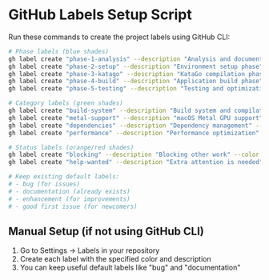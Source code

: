 # GitHub Labels Setup Script

Run these commands to create the project labels using GitHub CLI:

```bash
# Phase labels (blue shades)
gh label create "phase-1-analysis" --description "Analysis and documentation phase" --color "c5def5"
gh label create "phase-2-setup" --description "Environment setup phase" --color "a8d0e6"
gh label create "phase-3-katago" --description "KataGo compilation phase" --color "8bbce3"
gh label create "phase-4-build" --description "Application build phase" --color "6ea8dc"
gh label create "phase-5-testing" --description "Testing and optimization phase" --color "5195d6"

# Category labels (green shades)
gh label create "build-system" --description "Build system and compilation" --color "0e8a16"
gh label create "metal-support" --description "macOS Metal GPU support" --color "2ea043"
gh label create "dependencies" --description "Dependency management" --color "56d364"
gh label create "performance" --description "Performance optimization" --color "7ed491"

# Status labels (orange/red shades)
gh label create "blocking" --description "Blocking other work" --color "d73a4a"
gh label create "help-wanted" --description "Extra attention is needed" --color "f9a825"

# Keep existing default labels:
# - bug (for issues)
# - documentation (already exists)
# - enhancement (for improvements)
# - good first issue (for newcomers)
```

## Manual Setup (if not using GitHub CLI)

1. Go to Settings → Labels in your repository
2. Create each label with the specified color and description
3. You can keep useful default labels like "bug" and "documentation"